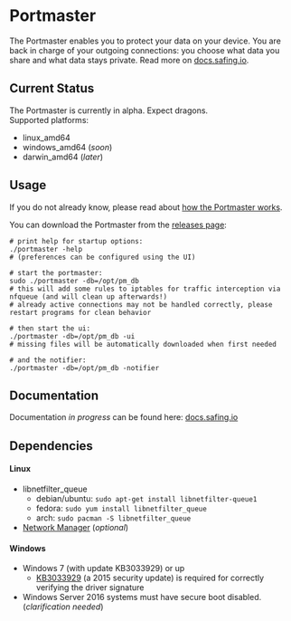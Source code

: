 # Portmaster

The Portmaster enables you to protect your data on your device. You are back in charge of your outgoing connections: you choose what data you share and what data stays private. Read more on [docs.safing.io](http://docs.safing.io/).

## Current Status

The Portmaster is currently in alpha. Expect dragons.  
Supported platforms:

- linux_amd64
- windows_amd64 (_soon_)
- darwin_amd64 (_later_)

## Usage

If you do not already know, please read about [how the Portmaster works](http://docs.safing.io/).

You can download the Portmaster from the [releases page](https://github.com/Safing/portmaster/releases):

    # print help for startup options:
    ./portmaster -help
    # (preferences can be configured using the UI)

    # start the portmaster:
    sudo ./portmaster -db=/opt/pm_db
    # this will add some rules to iptables for traffic interception via nfqueue (and will clean up afterwards!)
    # already active connections may not be handled correctly, please restart programs for clean behavior

    # then start the ui:
    ./portmaster -db=/opt/pm_db -ui
    # missing files will be automatically downloaded when first needed

    # and the notifier:
    ./portmaster -db=/opt/pm_db -notifier

## Documentation

Documentation _in progress_ can be found here: [docs.safing.io](http://docs.safing.io/)

## Dependencies

#### Linux
- libnetfilter_queue
  - debian/ubuntu:  `sudo apt-get install libnetfilter-queue1`
  - fedora:         `sudo yum install libnetfilter_queue`
  - arch:           `sudo pacman -S libnetfilter_queue`
- [Network Manager](https://wiki.gnome.org/Projects/NetworkManager) (_optional_)

#### Windows
- Windows 7 (with update KB3033929) or up
  - [KB3033929](https://docs.microsoft.com/en-us/security-updates/SecurityAdvisories/2015/3033929) (a 2015 security update) is required for correctly verifying the driver signature
- Windows Server 2016 systems must have secure boot disabled. (_clarification needed_)

